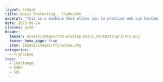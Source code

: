 ```yaml
---
layout: single
title: Basic Pentesting - TryHackMe
excerpt: "This is a machine that allows you to practise web app hacking and privilege escalation."
date: 2023-08-24
classes: wide
header:
  teaser: assets/images/thm-writeup-Basic_Pentesting/intro.png
  teaser_home_page: true
  icon: assets/images/tryhackme.png
categories:
  - tryhackme
tags:  
  - Challenge
  - SSRF
  - SQL
---
```

